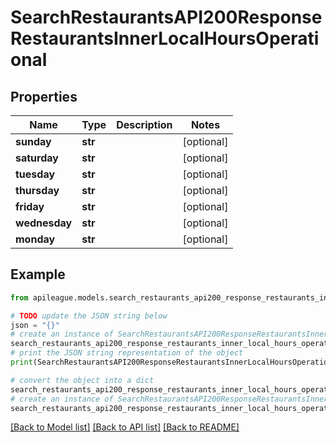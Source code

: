 # SearchRestaurantsAPI200ResponseRestaurantsInnerLocalHoursOperational


## Properties

Name | Type | Description | Notes
------------ | ------------- | ------------- | -------------
**sunday** | **str** |  | [optional] 
**saturday** | **str** |  | [optional] 
**tuesday** | **str** |  | [optional] 
**thursday** | **str** |  | [optional] 
**friday** | **str** |  | [optional] 
**wednesday** | **str** |  | [optional] 
**monday** | **str** |  | [optional] 

## Example

```python
from apileague.models.search_restaurants_api200_response_restaurants_inner_local_hours_operational import SearchRestaurantsAPI200ResponseRestaurantsInnerLocalHoursOperational

# TODO update the JSON string below
json = "{}"
# create an instance of SearchRestaurantsAPI200ResponseRestaurantsInnerLocalHoursOperational from a JSON string
search_restaurants_api200_response_restaurants_inner_local_hours_operational_instance = SearchRestaurantsAPI200ResponseRestaurantsInnerLocalHoursOperational.from_json(json)
# print the JSON string representation of the object
print(SearchRestaurantsAPI200ResponseRestaurantsInnerLocalHoursOperational.to_json())

# convert the object into a dict
search_restaurants_api200_response_restaurants_inner_local_hours_operational_dict = search_restaurants_api200_response_restaurants_inner_local_hours_operational_instance.to_dict()
# create an instance of SearchRestaurantsAPI200ResponseRestaurantsInnerLocalHoursOperational from a dict
search_restaurants_api200_response_restaurants_inner_local_hours_operational_from_dict = SearchRestaurantsAPI200ResponseRestaurantsInnerLocalHoursOperational.from_dict(search_restaurants_api200_response_restaurants_inner_local_hours_operational_dict)
```
[[Back to Model list]](../README.md#documentation-for-models) [[Back to API list]](../README.md#documentation-for-api-endpoints) [[Back to README]](../README.md)



